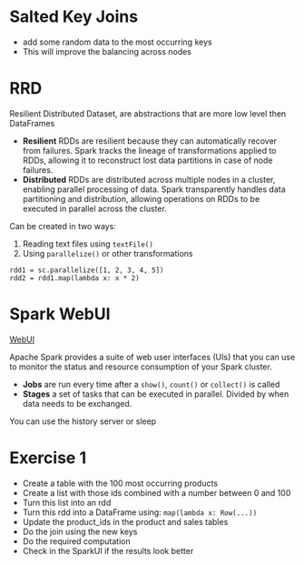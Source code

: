 # Salted Key Joins

- add some random data to the most occurring keys
- This will improve the balancing across nodes

# RRD

Resilient Distributed Dataset, are abstractions that are more low level then DataFrames

- **Resilient** RDDs are resilient because they can automatically recover from failures. Spark tracks the lineage of transformations applied to RDDs, allowing it to reconstruct lost data partitions in case of node failures.
- **Distributed** RDDs are distributed across multiple nodes in a cluster, enabling parallel processing of data. Spark transparently handles data partitioning and distribution, allowing operations on RDDs to be executed in parallel across the cluster.

Can be created in two ways:

1. Reading text files using `textFile()`
1. Using `parallelize()` or other transformations

```
rdd1 = sc.parallelize([1, 2, 3, 4, 5])
rdd2 = rdd1.map(lambda x: x * 2)
```

# Spark WebUI

[WebUI](https://spark.apache.org/docs/latest/web-ui.html)

Apache Spark provides a suite of web user interfaces (UIs) that you can use to monitor the status and resource consumption of your Spark cluster.

- **Jobs** are run every time after a `show()`, `count()` or `collect()` is called
- **Stages** a set of tasks that can be executed in parallel. Divided by when data needs to be exchanged.

You can use the history server or sleep

# Exercise 1

- Create a table with the 100 most occurring products
- Create a list with those ids combined with a number between 0 and 100
- Turn this list into an rdd
- Turn this rdd into a DataFrame using: `map(lambda x: Row(...))`
- Update the product_ids in the product and sales tables
- Do the join using the new keys
- Do the required computation
- Check in the SparkUI if the results look better
